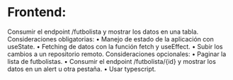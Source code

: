# Frontend:
Consumir el endpoint
/futbolista y mostrar los datos en una tabla.
Consideraciones obligatorias:
• Manejo de estado de la aplicación con useState.
• Fetching de datos con la función fetch y useEffect.
• Subir los cambios a un repositorio remoto.
Consideraciones opcionales:
• Paginar la lista de futbolistas.
• Consumir el endpoint /futbolista/{id} y mostrar los datos en un alert
u otra pestaña.
• Usar typescript.